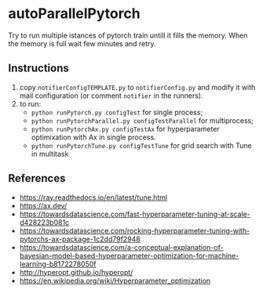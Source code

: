 # autoParallelPytorch
Try to run multiple istances of pytorch train untill it fills the memory. When the memory is full wait few minutes and retry.
## Instructions
1. copy `notifierConfigTEMPLATE.py` to `notifierConfig.py` and modify it with mail configuration (or comment `notifier` in the runners).
2. to run:
   * `python runPytorch.py configTest` for single process;
   * `python runPytorchParallel.py configTestParallel` for multiprocess;
   * `python runPytorchAx.py configTestAx` for hyperparameter optimixation with Ax in single process.
   * `python runPytorchTune.py configTestTune` for grid search with Tune in multitask
## References
* https://ray.readthedocs.io/en/latest/tune.html
* https://ax.dev/
* https://towardsdatascience.com/fast-hyperparameter-tuning-at-scale-d428223b081c
* https://towardsdatascience.com/rocking-hyperparameter-tuning-with-pytorchs-ax-package-1c2dd79f2948
* https://towardsdatascience.com/a-conceptual-explanation-of-bayesian-model-based-hyperparameter-optimization-for-machine-learning-b8172278050f
* http://hyperopt.github.io/hyperopt/
* https://en.wikipedia.org/wiki/Hyperparameter_optimization
